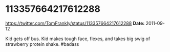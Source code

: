 # 113357664217612288
https://twitter.com/TomFrankly/status/113357664217612288
**Date:** 2011-09-12

Kid gets off bus. Kid makes tough face, flexes, and takes big swig of strawberry protein shake. #badass
